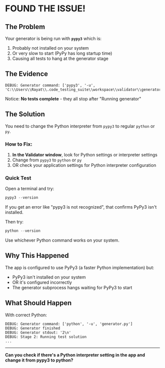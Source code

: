 # FOUND THE ISSUE!

## The Problem

Your generator is being run with **`pypy3`** which is:
1. Probably not installed on your system
2. Or very slow to start (PyPy has long startup time)
3. Causing all tests to hang at the generator stage

## The Evidence

```
DEBUG: Generator command: ['pypy3', '-u', 'C:\\Users\\Rayat\\.code_testing_suite\\workspace\\validator\\generator.py']
```

Notice: **No tests complete** - they all stop after "Running generator"

## The Solution

You need to change the Python interpreter from `pypy3` to regular `python` or `py`.

### How to Fix:

1. **In the Validator window**, look for Python settings or interpreter settings
2. Change from `pypy3` to `python` or `py`
3. OR check your application settings for Python interpreter configuration

### Quick Test

Open a terminal and try:
```powershell
pypy3 --version
```

If you get an error like "pypy3 is not recognized", that confirms PyPy3 isn't installed.

Then try:
```powershell
python --version
```

Use whichever Python command works on your system.

## Why This Happened

The app is configured to use PyPy3 (a faster Python implementation) but:
- PyPy3 isn't installed on your system
- OR it's configured incorrectly
- The generator subprocess hangs waiting for PyPy3 to start

## What Should Happen

With correct Python:
```
DEBUG: Generator command: ['python', '-u', 'generator.py']
DEBUG: Generator finished
DEBUG: Generator stdout: '2\n'
DEBUG: Stage 2: Running test solution
...
```

---

**Can you check if there's a Python interpreter setting in the app and change it from pypy3 to python?**
